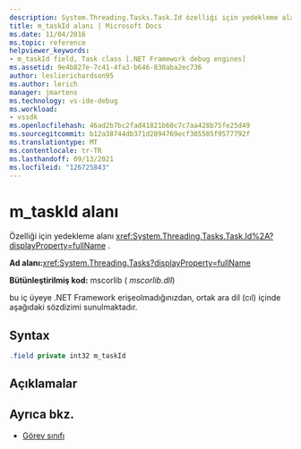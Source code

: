 ```yaml
---
description: System.Threading.Tasks.Task.Id özelliği için yedekleme alanı.
title: m_taskId alanı | Microsoft Docs
ms.date: 11/04/2016
ms.topic: reference
helpviewer_keywords:
- m_taskId field, Task class [.NET Framework debug engines]
ms.assetid: 9e4b827e-7c41-4fa3-b646-830aba2ec736
author: leslierichardson95
ms.author: lerich
manager: jmartens
ms.technology: vs-ide-debug
ms.workload:
- vssdk
ms.openlocfilehash: 46ad2b7bc2fad41821b60c7c7aa428b75fe25d49
ms.sourcegitcommit: b12a38744db371d2894769ecf305585f9577792f
ms.translationtype: MT
ms.contentlocale: tr-TR
ms.lasthandoff: 09/13/2021
ms.locfileid: "126725843"
---
```

# <a name="m_taskid-field"></a>m_taskId alanı
Özelliği için yedekleme alanı <xref:System.Threading.Tasks.Task.Id%2A?displayProperty=fullName> .

 **Ad alanı:**<xref:System.Threading.Tasks?displayProperty=fullName>

 **Bütünleştirilmiş kod:** mscorlib ( *mscorlib.dll*)

 bu iç üyeye .NET Framework erişeolmadığınızdan, ortak ara dil (cıl) içinde aşağıdaki sözdizimi sunulmaktadır.

## <a name="syntax"></a>Syntax

```csharp
.field private int32 m_taskId
```

## <a name="remarks"></a>Açıklamalar

## <a name="see-also"></a>Ayrıca bkz.
- [Görev sınıfı](../../extensibility/debugger/task-class-internal-members.md)
